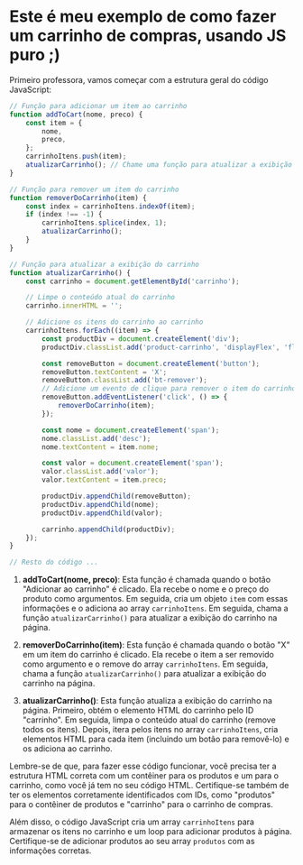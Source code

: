 # Este é meu exemplo de como fazer um carrinho de compras, usando JS puro ;)

Primeiro professora, vamos começar com a estrutura geral do código JavaScript:

```javascript
// Função para adicionar um item ao carrinho
function addToCart(nome, preco) {
    const item = {
        nome,
        preco,
    };
    carrinhoItens.push(item);
    atualizarCarrinho(); // Chame uma função para atualizar a exibição do carrinho na página
}

// Função para remover um item do carrinho
function removerDoCarrinho(item) {
    const index = carrinhoItens.indexOf(item);
    if (index !== -1) {
        carrinhoItens.splice(index, 1);
        atualizarCarrinho();
    }
}

// Função para atualizar a exibição do carrinho
function atualizarCarrinho() {
    const carrinho = document.getElementById('carrinho');

    // Limpe o conteúdo atual do carrinho
    carrinho.innerHTML = '';

    // Adicione os itens do carrinho ao carrinho
    carrinhoItens.forEach((item) => {
        const productDiv = document.createElement('div');
        productDiv.classList.add('product-carrinho', 'displayFlex', 'flexRow');

        const removeButton = document.createElement('button');
        removeButton.textContent = 'X';
        removeButton.classList.add('bt-remover');
        // Adicione um evento de clique para remover o item do carrinho
        removeButton.addEventListener('click', () => {
            removerDoCarrinho(item);
        });

        const nome = document.createElement('span');
        nome.classList.add('desc');
        nome.textContent = item.nome;

        const valor = document.createElement('span');
        valor.classList.add('valor');
        valor.textContent = item.preco;

        productDiv.appendChild(removeButton);
        productDiv.appendChild(nome);
        productDiv.appendChild(valor);

        carrinho.appendChild(productDiv);
    });
}

// Resto do código ...
```

1. **addToCart(nome, preco)**: Esta função é chamada quando o botão "Adicionar ao carrinho" é clicado. Ela recebe o nome e o preço do produto como argumentos. Em seguida, cria um objeto `item` com essas informações e o adiciona ao array `carrinhoItens`. Em seguida, chama a função `atualizarCarrinho()` para atualizar a exibição do carrinho na página.

2. **removerDoCarrinho(item)**: Esta função é chamada quando o botão "X" em um item do carrinho é clicado. Ela recebe o item a ser removido como argumento e o remove do array `carrinhoItens`. Em seguida, chama a função `atualizarCarrinho()` para atualizar a exibição do carrinho na página.

3. **atualizarCarrinho()**: Esta função atualiza a exibição do carrinho na página. Primeiro, obtém o elemento HTML do carrinho pelo ID "carrinho". Em seguida, limpa o conteúdo atual do carrinho (remove todos os itens). Depois, itera pelos itens no array `carrinhoItens`, cria elementos HTML para cada item (incluindo um botão para removê-lo) e os adiciona ao carrinho.

Lembre-se de que, para fazer esse código funcionar, você precisa ter a estrutura HTML correta com um contêiner para os produtos e um para o carrinho, como você já tem no seu código HTML. Certifique-se também de ter os elementos corretamente identificados com IDs, como "produtos" para o contêiner de produtos e "carrinho" para o carrinho de compras.

Além disso, o código JavaScript cria um array `carrinhoItens` para armazenar os itens no carrinho e um loop para adicionar produtos à página. Certifique-se de adicionar produtos ao seu array `produtos` com as informações corretas.
